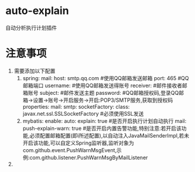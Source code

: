 # auto-explain
自动分析执行计划插件
# 注意事项
1. 需要添加以下配置
    1.  spring:
          mail:
            host: smtp.qq.com #使用QQ邮箱发送邮箱
            port: 465         #QQ邮箱端口
            username:         #使用QQ邮箱发送得账号
            receiver:         #邮件接收者邮箱账号
            subject:          #邮件发送主题
            password:         #QQ邮箱授权码,登录QQ邮箱->设置->账号->开启服务->开启:POP3/SMTP服务,获取到授权码
            properties:
              mail:
                smtp:
                  socketFactory:
                    class: javax.net.ssl.SSLSocketFactory #必须使用SSL发送
    2.  mybatis:
          enable:
            auto:
              explain: true             #是否开启执行计划自动执行
            mail:
              push-explain-warn: true   #是否开启内置告警功能,特别注意:若开启该功能,必须配置邮箱配置(即i所述配置),以自动注入JavaMailSenderImpl,若未开启该功能,可以自定义Spring监听器,监听对象为com.github.event.PushWarnMsgEvent,示例:com.github.listener.PushWarnMsgByMailListener
2.
